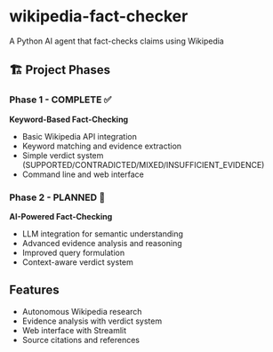 # wikipedia-fact-checker
A Python AI agent that fact-checks claims using Wikipedia

## 🏗️ Project Phases

### Phase 1 - COMPLETE ✅
**Keyword-Based Fact-Checking**
- Basic Wikipedia API integration
- Keyword matching and evidence extraction
- Simple verdict system (SUPPORTED/CONTRADICTED/MIXED/INSUFFICIENT_EVIDENCE)
- Command line and web interface

### Phase 2 - PLANNED 🚀  
**AI-Powered Fact-Checking**
- LLM integration for semantic understanding
- Advanced evidence analysis and reasoning
- Improved query formulation
- Context-aware verdict system

## Features
- Autonomous Wikipedia research
- Evidence analysis with verdict system
- Web interface with Streamlit
- Source citations and references

